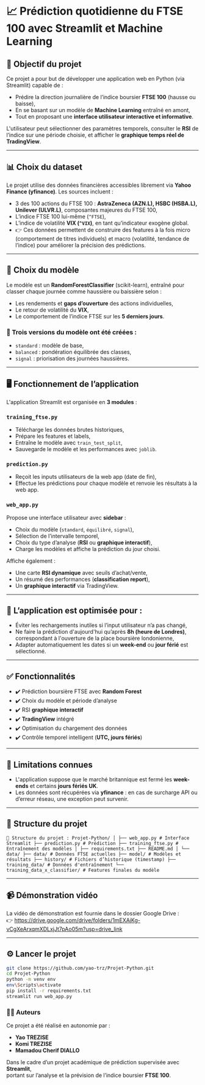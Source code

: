 # 📈 Prédiction quotidienne du FTSE 100 avec Streamlit et Machine Learning

## 🎯 Objectif du projet

Ce projet a pour but de développer une application web en Python (via Streamlit) capable de :

- Prédire la direction journalière de l’indice boursier **FTSE 100** (hausse ou baisse),
- En se basant sur un modèle de **Machine Learning** entraîné en amont,
- Tout en proposant une **interface utilisateur interactive et informative**.

L'utilisateur peut sélectionner des paramètres temporels, consulter le **RSI** de l’indice sur une période choisie, et afficher le **graphique temps réel de TradingView**.

---

## 📊 Choix du dataset

Le projet utilise des données financières accessibles librement via **Yahoo Finance (yfinance)**. Les sources incluent :

- 3 des 100 actions du FTSE 100 : **AstraZeneca (AZN.L), HSBC (HSBA.L), Unilever (ULVR.L)**, composantes majeures du FTSE 100,
- L’indice FTSE 100 lui-même (`^FTSE`),
- L’indice de volatilité **VIX (`^VIX`)**, en tant qu’indicateur exogène global.    
- 👉 Ces données permettent de construire des features à la fois micro (comportement de titres individuels) et macro (volatilité, tendance de l’indice) pour améliorer la précision des prédictions.

---

## 🧠 Choix du modèle

Le modèle est un **RandomForestClassifier** (scikit-learn), entraîné pour classer chaque journée comme haussière ou baissière selon :

- Les rendements et **gaps d’ouverture** des actions individuelles,
- Le retour de volatilité du **VIX**,
- Le comportement de l’indice FTSE sur les **5 derniers jours**.

### 🔧 Trois versions du modèle ont été créées :

- `standard` : modèle de base,
- `balanced` : pondération équilibrée des classes,
- `signal` : priorisation des journées haussières.

---

## 🖥️ Fonctionnement de l’application

L'application Streamlit est organisée en **3 modules** :

### `training_ftse.py`

- Télécharge les données brutes historiques,
- Prépare les features et labels,
- Entraîne le modèle avec `train_test_split`,
- Sauvegarde le modèle et les performances avec `joblib`.

### `prediction.py`

- Reçoit les inputs utilisateurs de la web app (date de fin),
- Effectue les prédictions pour chaque modèle et renvoie les résultats à la web app.

### `web_app.py`

Propose une interface utilisateur avec **sidebar** :

- Choix du modèle (`standard`, `équilibré`, `signal`),
- Sélection de l’intervalle temporel,
- Choix du type d’analyse (**RSI** ou **graphique interactif**),
- Charge les modèles et affiche la prédiction du jour choisi.

Affiche également :

- Une carte **RSI dynamique** avec seuils d’achat/vente,
- Un résumé des performances (**classification report**),
- Un **graphique interactif** via TradingView.

---

## 📌 L’application est optimisée pour :

- Éviter les rechargements inutiles si l’input utilisateur n’a pas changé,
- Ne faire la prédiction d'aujourd'hui qu’après **8h (heure de Londres)**, correspondant à l'ouverture de la place boursière londonienne,
- Adapter automatiquement les dates si un **week-end** ou **jour férié** est sélectionné.

---

## ✅ Fonctionnalités

- ✔️ Prédiction boursière FTSE avec **Random Forest**
- ✔️ Choix du modèle et période d’analyse
- ✔️ RSI **graphique interactif**
- ✔️ **TradingView** intégré
- ✔️ Optimisation du chargement des données
- ✔️ Contrôle temporel intelligent (**UTC, jours fériés**)

---

## 🚫 Limitations connues

- L'application suppose que le marché britannique est fermé les **week-ends** et certains **jours fériés UK**.
- Les données sont récupérées via **yfinance** : en cas de surcharge API ou d’erreur réseau, une exception peut survenir.

---

## 📁 Structure du projet

<pre><code>📁 Structure du projet : Projet-Python/ │ ├── web_app.py # Interface Streamlit ├── prediction.py # Prédiction ├── training_ftse.py # Entraînement des modèles │ ├── requirements.txt ├── README.md │ └── data/ ├── data/ # Données FTSE actuelles ├── model/ # Modèles et résultats ├── history/ # Fichiers d’historique (timestamp) ├── training_data/ # Données d'entraînement └── training_data_x_classifier/ # Features finales du modèle </code></pre>

---

## 📹 Démonstration vidéo

La vidéo de démonstration est fournie dans le dossier Google Drive :  
👉 https://drive.google.com/drive/folders/1mEXAjKg-vCgXeArxqmXDLxjJt7pAo05m?usp=drive_link

---

## ⚙️ Lancer le projet

```bash
git clone https://github.com/yao-trz/Projet-Python.git
cd Projet-Python
python -m venv env
env\Scripts\activate
pip install -r requirements.txt
streamlit run web_app.py
```
### 👨‍💻 Auteurs

Ce projet a été réalisé en autonomie par :

- **Yao TREZISE**  
- **Komi TREZISE**  
- **Mamadou Cherif DIALLO**

Dans le cadre d’un projet académique de prédiction supervisée avec **Streamlit**,  
portant sur l’analyse et la prévision de l’indice boursier **FTSE 100**.
